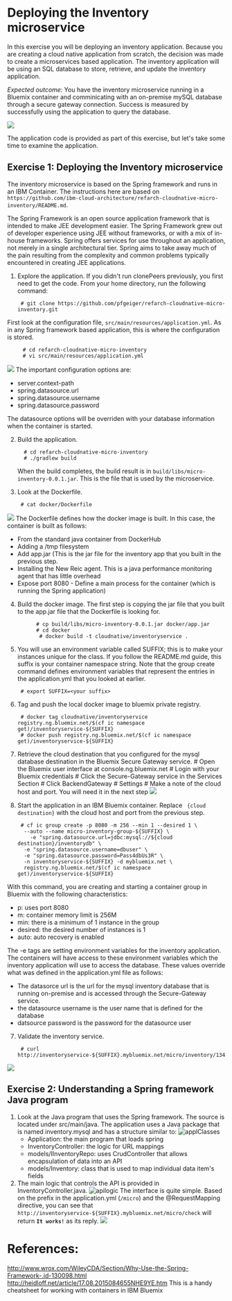 # Deploying the Inventory microservice

In this exercise you will be deploying an inventory application. Because you are creating a cloud native application from scratch, the decision was made to create a microservices based application. The inventory application will be using an SQL database to store, retrieve, and update the inventory application.

<em>Expected outcome:</em> You have the inventory microservice running in a Bluemix container and comminicating with an on-premise mySQL database through a secure gateway connection. Success is measured by successfully using the application to query the database.

![](images/inventoryarch.png)


The application code is provided as part of this exercise, but let's take some time to examine the application.  


## Exercise 1: Deploying the Inventory microservice
The inventory microservice is based on the Spring framework and runs in an IBM Container. The instructions here are based on `https://github.com/ibm-cloud-architecture/refarch-cloudnative-micro-inventory/README.md`.

The Spring Framework is an open source application framework that is intended to make JEE development easier. The Spring Framework grew out of developer experience using JEE without frameworks, or with a mix of in-house frameworks. Spring offers services for use throughout an application, not merely in a single architectural tier. Spring aims to take away much of the pain resulting from the complexity and common problems typically encountered in creating JEE applications.


1. Explore the application. If you didn't run clonePeers previously, you first need to get the code. From your home directory, run the following command:

        # git clone https://github.com/pfgeiger/refarch-cloudnative-micro-inventory.git
First look at the configuration file, `src/main/resources/application.yml`. As in any Spring framework based application, this is where the configuration is stored.

         # cd refarch-cloudnative-micro-inventory
         # vi src/main/resources/application.yml

 ![](images/applicationyml.png)
 The important configuration options are:

   - server.context-path        
   - spring.datasource.url
   - spring.datasource.username
   - spring.datasource.password

 The datasource options will be overriden with your database information when the container is started.

2. Build the application.

         # cd refarch-cloudnative-micro-inventory
         # ./gradlew build

    When the build completes, the build result is in `build/libs/micro-inventory-0.0.1.jar`. This is the file that is used by the microservice.

3. Look at the Dockerfile.

        # cat docker/Dockerfile

 ![](images/inventorydockerfile.png)
 The Dockerfile defines how the docker image is built. In this case, the container is built as follows:

  - From the standard java container from DockerHub
  - Adding a /tmp filesystem
  - Add app.jar (This is the jar file for the inventory app that you built in the previous step.
  - Installing the New Reic agent. This is a java performance monitoring agent that has little overhead
  - Expose port 8080 - Define a main process for the container (which is running the Spring application)

4. Build the docker image. The first step is copying the jar file that you built to the app.jar file that the Dockerfile is looking for.

       		 # cp build/libs/micro-inventory-0.0.1.jar docker/app.jar
      	 	 # cd docker
      	      # docker build -t cloudnative/inventoryservice .

5. You will use an environment variable called SUFFIX; this is to make your instances unique for the class. If you follow the README.md guide, this suffix is your container namespace string. Note that the group create command defines environment variables that represent the entries in the application.yml that you looked at earlier.

        # export SUFFIX=<your suffix>

6. Tag and push the local docker image to bluemix private registry.

        # docker tag cloudnative/inventoryservice registry.ng.bluemix.net/$(cf ic namespace get)/inventoryservice-${SUFFIX}
        # docker push registry.ng.bluemix.net/$(cf ic namespace get)/inventoryservice-${SUFFIX}

7. Retrieve the cloud destination that you configured for the mysql database destination in the Bluemix Secure Gateway service.
        # Open the Bluemix user interface at console.ng.bluemix.net
        # Login with your Bluemix credentials
        # Click the Secure-Gateway service in the Services Section
        # Click BackendGateway
        # Settings
        # Make a note of the cloud host and port. You will need it in the next step
![](images/clouddestination.png)

7. Start the application in an IBM Bluemix container. Replace  ` {cloud destination}` with the cloud host and port from the previous step.  

        # cf ic group create -p 8080 -m 256 --min 1 --desired 1 \
         --auto --name micro-inventory-group-${SUFFIX} \
	       -e "spring.datasource.url=jdbc:mysql://${cloud destination}/inventorydb" \
         -e "spring.datasource.username=dbuser" \
         -e "spring.datasource.password=Pass4dbUs3R" \
         -n inventoryservice-${SUFFIX} -d mybluemix.net \
         registry.ng.bluemix.net/$(cf ic namespace get)/inventoryservice-${SUFFIX}

 With this command, you are creating and starting a container group in Bluemix with the following characteristics:
  - p: uses port 8080
  - m: container memory limit is 256M
  - min: there is a minimum of 1 instance in the group
  - desired: the desired number of instances is 1
  - auto: auto recovery is enabled

 The -e tags are setting environment variables for the inventory application. The containers will have access to these environment variables which the inventory application will use to access the database. These values override what was defined in the application.yml file as follows:
  - The datasorce url is the url for the mysql inventory database that is running on-premise and is accessed through the Secure-Gateway service.
  - the datasource username is the user name that is defined for the database
  - datsource password is the password for the datasource user

7. Validate the inventory service.

        # curl http://inventoryservice-${SUFFIX}.mybluemix.net/micro/inventory/13402
![](images/028-inv-curl-1.png)


## Exercise 2: Understanding a Spring framework Java program

1. Look at the Java program that uses the Spring framework. The source is located under src/main/java. The application uses a Java package that is named inventory.mysql and has a structure similar to:
![applClasses](images/025-inv-applstructure.png)
   - Application: the main program that loads spring
   - InventoryController: the logic for URL mappings
   - models/IInventoryRepo: uses CrudController that allows encapsulation of data into an API
   - models/Inventory: class that is used to map individual data item's fields
2. The main logic that controls the API is provided in InventoryController.java.
![apilogic](images/InventoryController.png)
   The interface is quite simple. Based on the prefix in the application.yml (`/micro`) and the @RequestMapping directive, you can see that
`http://inventoryservice-${SUFFIX}.mybluemix.net/micro/check` will return **`It works!`** as its reply.
![](images/027-inv-check.png)

# References:
http://www.wrox.com/WileyCDA/Section/Why-Use-the-Spring-Framework-.id-130098.html
http://heidloff.net/article/17.08.2015084655NHE9YE.htm This is a handy cheatsheet for working with containers in IBM Bluemix
